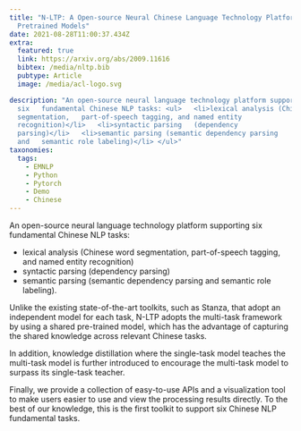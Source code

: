 ```yaml
---
title: "N-LTP: A Open-source Neural Chinese Language Technology Platform with
  Pretrained Models"
date: 2021-08-28T11:00:37.434Z
extra:
  featured: true
  link: https://arxiv.org/abs/2009.11616
  bibtex: /media/nltp.bib
  pubtype: Article
  image: /media/acl-logo.svg

description: "An open-source neural language technology platform supporting
  six   fundamental Chinese NLP tasks: <ul>   <li>lexical analysis (Chinese word
  segmentation,   part-of-speech tagging, and named entity
  recognition)</li>   <li>syntactic parsing   (dependency
  parsing)</li>   <li>semantic parsing (semantic dependency parsing
  and   semantic role labeling)</li> </ul>"
taxonomies:
  tags:
    - EMNLP
    - Python
    - Pytorch
    - Demo
    - Chinese
---
```

An open-source neural language technology platform supporting six fundamental Chinese NLP tasks: 

+ lexical analysis (Chinese word segmentation, part-of-speech tagging, and named entity recognition)
+ syntactic parsing (dependency parsing)
+ semantic parsing (semantic dependency parsing and semantic role labeling). 

Unlike the existing state-of-the-art toolkits, such as Stanza, that adopt an independent model for each task, N-LTP adopts the multi-task framework by using a shared pre-trained model, which has the advantage of capturing the shared knowledge across relevant Chinese tasks. 

In addition, knowledge distillation where the single-task model teaches the multi-task model is further introduced to encourage the multi-task model to surpass its single-task teacher.

Finally, we provide a collection of easy-to-use APIs and a visualization tool to make users easier to use and view the processing results directly. To the best of our knowledge, this is the first toolkit to support six Chinese NLP fundamental tasks. 
